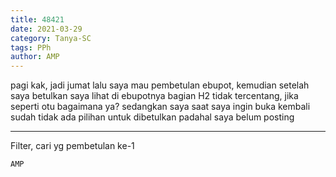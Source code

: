 ```yaml
---
title: 48421
date: 2021-03-29
category: Tanya-SC
tags: PPh
author: AMP
---
```


pagi kak, jadi jumat lalu saya mau pembetulan ebupot, kemudian setelah saya betulkan saya lihat di ebupotnya bagian H2 tidak tercentang, jika seperti otu bagaimana ya? sedangkan saya saat saya ingin buka kembali sudah tidak ada pilihan untuk dibetulkan padahal saya belum posting

---

Filter, cari yg pembetulan ke-1

`AMP`

